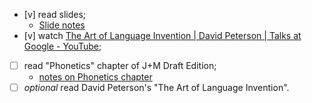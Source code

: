 - [v] read slides;
    - [Slide notes](notes/learning-courses/Stanford%20CS224S%20—%20Spoken%20Language%20Processing/Week%201/Slide%20notes.md)
- [v] watch [The Art of Language Invention | David Peterson | Talks at Google - YouTube](https://youtu.be/Z50T-tslrgs);
- [ ] read "Phonetics" chapter of J+M Draft Edition;
    - [notes on Phonetics chapter](notes/learning-courses/Stanford%20CS224S%20—%20Spoken%20Language%20Processing/Week%201/Phonetics%20chapter%20notes.md)
- [ ] _optional_ read David Peterson's "The Art of Language Invention".